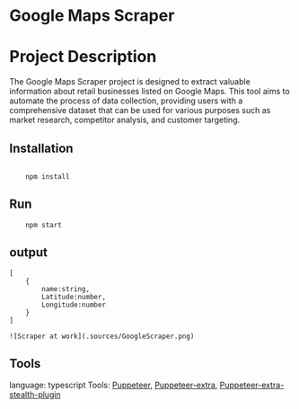 # Google Maps Scraper

# Project Description

The Google Maps Scraper project is designed to extract valuable information about retail businesses listed on Google Maps. This tool aims to automate the process of data collection, providing users with a comprehensive dataset that can be used for various purposes such as market research, competitor analysis, and customer targeting.

## Installation

```shell

    npm install

```

## Run

```
    npm start

```

## output

```
[
    {
        name:string,
        Latitude:number,
        Longitude:number
    }
]

![Scraper at work](.sources/GoogleScraper.png)

```

## Tools

language: typescript
Tools: [Puppeteer](https://pptr.dev/), [Puppeteer-extra](https://www.npmjs.com/package/puppeteer-extra), [Puppeteer-extra-stealth-plugin](https://www.npmjs.com/package/puppeteer-extra-plugin-stealth)
